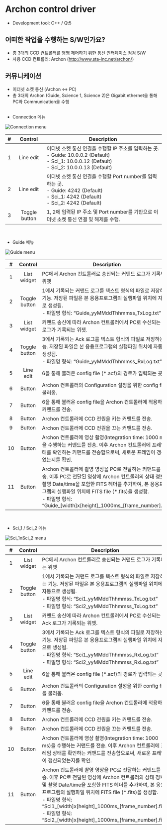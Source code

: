 # Archon control driver
- Development tool: C++ / Qt5

## 어떠한 작업을 수행하는 S/W인가요?
- 총 3대의 CCD 컨트롤러를 병행 제어하기 위한 통신 인터페이스 점검 S/W
- 사용 CCD 컨트롤러: Archon (http://www.sta-inc.net/archon/)

## 커뮤니케이션
- 이더넷 소켓 통신 (Archon <-> PC)
- 총 3대의 Archon (Guide, Science 1, Science 2)은 Gigabit ethernet을 통해 PC와 Communication을 수행

## 
- Connection 메뉴


![Connection menu](https://user-images.githubusercontent.com/54430715/98506508-02f9c580-229f-11eb-9e8c-07db777ca2ca.PNG)


| # | Control | Description |
|:-:|:-------:|-------------|
|1|Line edit|이더넷 소켓 통신 연결을 수행할 IP 주소를 입력하는 곳.<br/>- Guide: 10.0.0.2 (Default)<br/>- Sci_1: 10.0.0.12 (Default)<br/>- Sci_2: 10.0.0.13 (Default)|
|2|Line edit|이더넷 소켓 통신 연결을 수행할 Port number를 입력하는 곳.<br/>- Guide: 4242 (Default)<br/>- Sci_1: 4242 (Default)<br/>- Sci_2: 4242 (Default)|
|3|Toggle button|1, 2에 입력된 IP 주소 및 Port number를 기반으로 이더넷 소켓 통신 연결 및 해제를 수행.|
<br/>

- Guide 메뉴


![Guide menu](https://user-images.githubusercontent.com/54430715/98506511-05f4b600-229f-11eb-9065-217f7d0fe3fe.PNG)


| # | Control | Description |
|:-:|:-------:|-------------|
|1|List widget|PC에서 Archon 컨트롤러로 송신되는 커맨드 로그가 기록되는 위젯|
|2|Toggle button|1에서 기록되는 커맨드 로그를 텍스트 형식의 파일로 저장하는 기능. 저장된 파일은 본 응용프로그램의 실행파일 위치에 자동으로 생성됨.<br/>- 파일명 형식: “Guide_yyMMddThhmmss_TxLog.txt”|
|3|List widget|커맨드 송신에 따라 Archon 컨트롤러에서 PC로 수신되는 Ack 로그가 기록되는 위젯.|
|4|Toggle button|3에서 기록되는 Ack 로그를 텍스트 형식의 파일로 저장하는 기능. 저장된 파일은 본 응용프로그램의 실행파일 위치에 자동으로 생성됨.<br/>- 파일명 형식: “Guide_yyMMddThhmmss_RxLog.txt”|
|5|Line edit|6을 통해 불러온 config file (&#42;.acf)의 경로가 입력되는 곳.|
|6|Button|Archon 컨트롤러의 Configuration 설정을 위한 config file을 불러옴.|
|7|Button|6을 통해 불러온 config file을 Archon 컨트롤러에 적용하는 커맨드를 전송.|
|8|Button|Archon 컨트롤러에 CCD 전원을 키는 커맨드를 전송.|
|9|Button|Archon 컨트롤러에 CCD 전원을 끄는 커맨드를 전송.|
|10|Button|Archon 컨트롤러에 영상 촬영(Integration time: 1000 ms)을 수행하는 커맨드를 전송. 이후 Archon 컨트롤러에 프레임 상태를 확인하는 커맨드를 전송함으로써, 새로운 프레임이 갱신되었는지를 확인.|
|11|Button|Archon 컨트롤러에 촬영 영상을 PC로 전달하는 커맨드를 전송. 이후 PC로 전달된 영상에 Archon 컨트롤러의 상태 정보 및 촬영 Date/time을 포함한 FITS 헤더를 추가하여, 본 응용프로그램의 실행파일 위치에 FITS file (&#42;.fits)을 생성함.<br/>- 파일명 형식: “Guide&#95;[width]x[height]&#95;1000ms&#95;[frame&#95;number].fits”|
<br/>

- Sci_1 / Sci_2 메뉴


![Sci_1nSci_2 menu](https://user-images.githubusercontent.com/54430715/98506515-07be7980-229f-11eb-9260-653db33676d6.PNG)


| # | Control | Description |
|:-:|:-------:|-------------|
|1|List widget|PC에서 Archon 컨트롤러로 송신되는 커맨드 로그가 기록되는 위젯|
|2|Toggle button|1에서 기록되는 커맨드 로그를 텍스트 형식의 파일로 저장하는 기능. 저장된 파일은 본 응용프로그램의 실행파일 위치에 자동으로 생성됨.<br/>- 파일명 형식: “Sci1_yyMMddThhmmss_TxLog.txt”<br/>- 파일명 형식: “Sci2_yyMMddThhmmss_TxLog.txt”|
|3|List widget|커맨드 송신에 따라 Archon 컨트롤러에서 PC로 수신되는 Ack 로그가 기록되는 위젯.|
|4|Toggle button|3에서 기록되는 Ack 로그를 텍스트 형식의 파일로 저장하는 기능. 저장된 파일은 본 응용프로그램의 실행파일 위치에 자동으로 생성됨.<br/>- 파일명 형식: “Sci1_yyMMddThhmmss_RxLog.txt”<br/>- 파일명 형식: “Sci2_yyMMddThhmmss_RxLog.txt”|
|5|Line edit|6을 통해 불러온 config file (&#42;.acf)의 경로가 입력되는 곳.|
|6|Button|Archon 컨트롤러의 Configuration 설정을 위한 config file을 불러옴.|
|7|Button|6을 통해 불러온 config file을 Archon 컨트롤러에 적용하는 커맨드를 전송.|
|8|Button|Archon 컨트롤러에 CCD 전원을 키는 커맨드를 전송.|
|9|Button|Archon 컨트롤러에 CCD 전원을 끄는 커맨드를 전송.|
|10|Button|Archon 컨트롤러에 영상 촬영(Integration time: 1000 ms)을 수행하는 커맨드를 전송. 이후 Archon 컨트롤러에 프레임 상태를 확인하는 커맨드를 전송함으로써, 새로운 프레임이 갱신되었는지를 확인.|
|11|Button|Archon 컨트롤러에 촬영 영상을 PC로 전달하는 커맨드를 전송. 이후 PC로 전달된 영상에 Archon 컨트롤러의 상태 정보 및 촬영 Date/time을 포함한 FITS 헤더를 추가하여, 본 응용프로그램의 실행파일 위치에 FITS file (&#42;.fits)을 생성함.<br/>- 파일명 형식: “Sci1&#95;[width]x[height]&#95;1000ms&#95;[frame&#95;number].fits”<br/>- 파일명 형식: “Sci2&#95;[width]x[height]&#95;1000ms&#95;[frame&#95;number].fits”|

